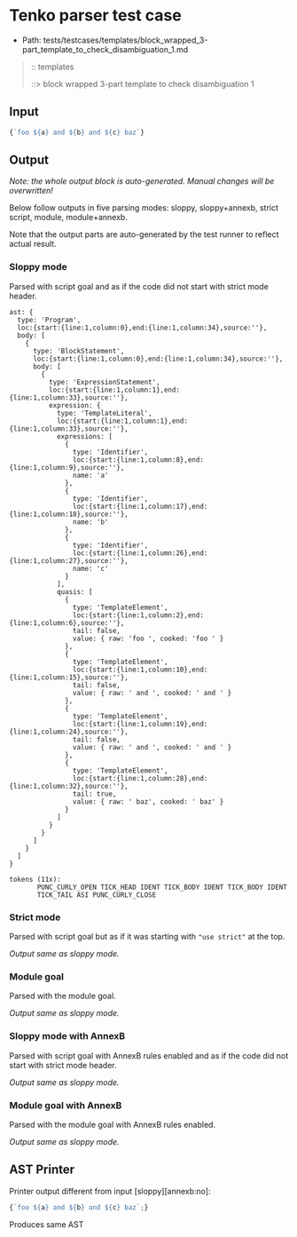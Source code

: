 # Tenko parser test case

- Path: tests/testcases/templates/block_wrapped_3-part_template_to_check_disambiguation_1.md

> :: templates
>
> ::> block wrapped 3-part template to check disambiguation 1

## Input

`````js
{`foo ${a} and ${b} and ${c} baz`}
`````

## Output

_Note: the whole output block is auto-generated. Manual changes will be overwritten!_

Below follow outputs in five parsing modes: sloppy, sloppy+annexb, strict script, module, module+annexb.

Note that the output parts are auto-generated by the test runner to reflect actual result.

### Sloppy mode

Parsed with script goal and as if the code did not start with strict mode header.

`````
ast: {
  type: 'Program',
  loc:{start:{line:1,column:0},end:{line:1,column:34},source:''},
  body: [
    {
      type: 'BlockStatement',
      loc:{start:{line:1,column:0},end:{line:1,column:34},source:''},
      body: [
        {
          type: 'ExpressionStatement',
          loc:{start:{line:1,column:1},end:{line:1,column:33},source:''},
          expression: {
            type: 'TemplateLiteral',
            loc:{start:{line:1,column:1},end:{line:1,column:33},source:''},
            expressions: [
              {
                type: 'Identifier',
                loc:{start:{line:1,column:8},end:{line:1,column:9},source:''},
                name: 'a'
              },
              {
                type: 'Identifier',
                loc:{start:{line:1,column:17},end:{line:1,column:18},source:''},
                name: 'b'
              },
              {
                type: 'Identifier',
                loc:{start:{line:1,column:26},end:{line:1,column:27},source:''},
                name: 'c'
              }
            ],
            quasis: [
              {
                type: 'TemplateElement',
                loc:{start:{line:1,column:2},end:{line:1,column:6},source:''},
                tail: false,
                value: { raw: 'foo ', cooked: 'foo ' }
              },
              {
                type: 'TemplateElement',
                loc:{start:{line:1,column:10},end:{line:1,column:15},source:''},
                tail: false,
                value: { raw: ' and ', cooked: ' and ' }
              },
              {
                type: 'TemplateElement',
                loc:{start:{line:1,column:19},end:{line:1,column:24},source:''},
                tail: false,
                value: { raw: ' and ', cooked: ' and ' }
              },
              {
                type: 'TemplateElement',
                loc:{start:{line:1,column:28},end:{line:1,column:32},source:''},
                tail: true,
                value: { raw: ' baz', cooked: ' baz' }
              }
            ]
          }
        }
      ]
    }
  ]
}

tokens (11x):
       PUNC_CURLY_OPEN TICK_HEAD IDENT TICK_BODY IDENT TICK_BODY IDENT
       TICK_TAIL ASI PUNC_CURLY_CLOSE
`````

### Strict mode

Parsed with script goal but as if it was starting with `"use strict"` at the top.

_Output same as sloppy mode._

### Module goal

Parsed with the module goal.

_Output same as sloppy mode._

### Sloppy mode with AnnexB

Parsed with script goal with AnnexB rules enabled and as if the code did not start with strict mode header.

_Output same as sloppy mode._

### Module goal with AnnexB

Parsed with the module goal with AnnexB rules enabled.

_Output same as sloppy mode._

## AST Printer

Printer output different from input [sloppy][annexb:no]:

````js
{`foo ${a} and ${b} and ${c} baz`;}
````

Produces same AST
